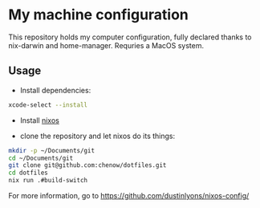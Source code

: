 # My machine configuration

This repository holds my computer configuration, fully declared thanks to nix-darwin and home-manager. Requries a MacOS system.

## Usage

- Install dependencies:

```bash
xcode-select --install

```

- Install [nixos](https://nixos.org/download/)

- clone the repository and let nixos do its things:
```bash
mkdir -p ~/Documents/git
cd ~/Documents/git
git clone git@github.com:chenow/dotfiles.git
cd dotfiles
nix run .#build-switch
```

For more information, go to https://github.com/dustinlyons/nixos-config/
